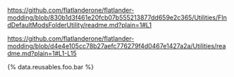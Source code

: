 https://github.com/flatlanderone/flatlander-modding/blob/830b1d3f461e20fcb07b555213877dd659e2c365/Utilities/FIndDefaultModsFolderUtility/readme.md?plain=1#L1




https://github.com/flatlanderone/flatlander-modding/blob/d4e4e105cc78b27aefc776279f4d0467e1427a2a/Utilities/readme.md?plain=1#L1-L15


{% data.reusables.foo.bar %}